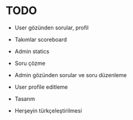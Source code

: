 # TODO

- User gözünden sorular, profil
  
- Takımlar scoreboard
  
- Admin statics
  
- Soru çözme
  
- Admin gözünden sorular ve soru düzenleme
  
- User profile editleme
  
- Tasarım
  
- Herşeyin türkçeleştirilmesi
